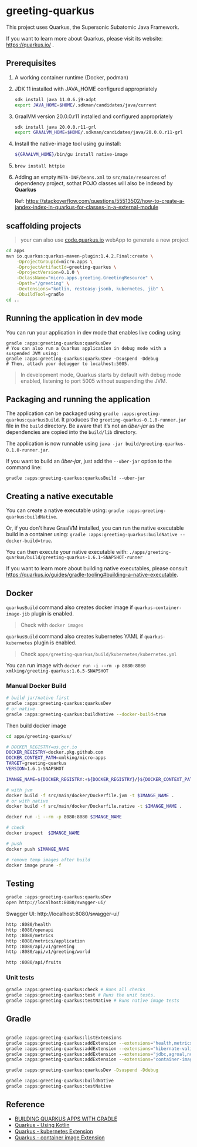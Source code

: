 # greeting-quarkus

This project uses Quarkus, the Supersonic Subatomic Java Framework.

If you want to learn more about Quarkus, please visit its website: https://quarkus.io/ .

## Prerequisites

1. A working container runtime (Docker, podman)
1. JDK 11 installed with JAVA_HOME configured appropriately
    ```bash
    sdk install java 11.0.6.j9-adpt
    export JAVA_HOME=$HOME/.sdkman/candidates/java/current
    ```
1. GraalVM version 20.0.0.r11 installed and configured appropriately
    ```bash
    sdk install java 20.0.0.r11-grl
    export GRAALVM_HOME=$HOME/.sdkman/candidates/java/20.0.0.r11-grl
    ```
1. Install the native-image tool using gu install:
    ```bash
    ${GRAALVM_HOME}/bin/gu install native-image
    ```
1. `brew install httpie`

1. Adding an empty `META-INF/beans.xml` to `src/main/resources` of dependency project, sothat POJO classes will also be indexed by **Quarkus**

    Ref: https://stackoverflow.com/questions/55513502/how-to-create-a-jandex-index-in-quarkus-for-classes-in-a-external-module

## scaffolding projects

> your can also use [code.quarkus.io](https://code.quarkus.io/?g=micro.apps&a=greeting-quarkus&v=1.0.0-SNAPSHOT&b=GRADLE&c=micro.apps.ExampleResource&s=ARC.dZK.tqK.OxX.Ll4.qZz&cn=code.quarkus.io) webApp to generate a new project

```bash
cd apps
mvn io.quarkus:quarkus-maven-plugin:1.4.2.Final:create \
    -DprojectGroupId=micro.apps \
    -DprojectArtifactId=greeting-quarkus \
    -DprojectVersion=0.1.0 \
    -DclassName="micro.apps.greeting.GreetingResource" \
    -Dpath="/greeting" \
    -Dextensions="kotlin, resteasy-jsonb, kubernetes, jib" \
    -DbuildTool=gradle
cd ..
```

## Running the application in dev mode

You can run your application in dev mode that enables live coding using:
```
gradle :apps:greeting-quarkus:quarkusDev
# You can also run a Quarkus application in debug mode with a suspended JVM using:
gradle :apps:greeting-quarkus:quarkusDev -Dsuspend -Ddebug
# Then, attach your debugger to localhost:5005.
```
> In development mode, Quarkus starts by default with debug mode enabled, listening to port 5005 without suspending the JVM.

## Packaging and running the application

The application can be packaged using `gradle :apps:greeting-quarkus:quarkusBuild`.
It produces the `greeting-quarkus-0.1.0-runner.jar` file in the `build` directory.
Be aware that it’s not an _über-jar_ as the dependencies are copied into the `build/lib` directory.

The application is now runnable using `java -jar build/greeting-quarkus-0.1.0-runner.jar`.

If you want to build an _über-jar_, just add the `--uber-jar` option to the command line:
```
gradle :apps:greeting-quarkus:quarkusBuild --uber-jar
```

## Creating a native executable

You can create a native executable using: `gradle :apps:greeting-quarkus:buildNative`.

Or, if you don't have GraalVM installed, you can run the native executable build in a container using: `gradle :apps:greeting-quarkus:buildNative --docker-build=true`.

You can then execute your native executable with: `./apps/greeting-quarkus/build/greeting-quarkus-1.6.1-SNAPSHOT-runner`

If you want to learn more about building native executables, please consult https://quarkus.io/guides/gradle-tooling#building-a-native-executable.


## Docker 

`quarkusBuild` command also creates docker image if `quarkus-container-image-jib` plugin is enabled.
> Check with `docker images`

`quarkusBuild` command also creates kubernetes YAML if `quarkus-kubernetes` plugin is enabled.
> Check `apps/greeting-quarkus/build/kubernetes/kubernetes.yml`

You can run image with `docker run -i --rm -p 8080:8080 xmlking/greeting-quarkus:1.6.5-SNAPSHOT`

### Manual Docker Build

```bash
# build jar/native first
gradle :apps:greeting-quarkus:quarkusDev
# or native
gradle :apps:greeting-quarkus:buildNative --docker-build=true
```

Then build docker image

```bash
cd apps/greeting-quarkus/

# DOCKER_REGISTRY=us.gcr.io
DOCKER_REGISTRY=docker.pkg.github.com
DOCKER_CONTEXT_PATH=xmlking/micro-apps
TARGET=greeting-quarkus
VERSION=1.6.1-SNAPSHOT

IMANGE_NAME=${DOCKER_REGISTRY:+${DOCKER_REGISTRY}/}${DOCKER_CONTEXT_PATH}/${TARGET}:${VERSION}

# with jvm 
docker build -f src/main/docker/Dockerfile.jvm -t $IMANGE_NAME .
# or with native
docker build -f src/main/docker/Dockerfile.native -t $IMANGE_NAME .

docker run -i --rm -p 8080:8080 $IMANGE_NAME

# check
docker inspect  $IMANGE_NAME

# push
docker push $IMANGE_NAME

# remove temp images after build
docker image prune -f
```

## Testing

```bash
gradle :apps:greeting-quarkus:quarkusDev
open http://localhost:8080/swagger-ui/
```

Swagger UI:  http://localhost:8080/swagger-ui/

```bash
http :8080/health
http :8080/openapi
http :8080/metrics
http :8080/metrics/application
http :8080/api/v1/greeting
http :8080/api/v1/greeting/world

http :8080/api/fruits
```

### Unit tests

```bash
gradle :apps:greeting-quarkus:check # Runs all checks
gradle :apps:greeting-quarkus:test # Runs the unit tests.
gradle :apps:greeting-quarkus:testNative # Runs native image tests
```

## Gradle 

```bash

gradle :apps:greeting-quarkus:listExtensions
gradle :apps:greeting-quarkus:addExtension --extensions="health,metrics,openapi"
gradle :apps:greeting-quarkus:addExtension --extensions="hibernate-validator"
gradle :apps:greeting-quarkus:addExtension --extensions="jdbc,agroal,non-exist-ent"
gradle :apps:greeting-quarkus:addExtension --extensions="container-image-jib, kubernetes"

gradle :apps:greeting-quarkus:quarkusDev -Dsuspend -Ddebug

gradle :apps:greeting-quarkus:buildNative
gradle :apps:greeting-quarkus:testNative
```

## Reference 

- [BUILDING QUARKUS APPS WITH GRADLE](https://quarkus.io/guides/gradle-tooling)
- [Quarkus - Using Kotlin](https://github.com/quarkusio/quarkus/blob/master/docs/src/main/asciidoc/kotlin.adoc)
- [Quarkus - kubernetes Extension](https://quarkus.io/guides/kubernetes)
- [Quarkus - container image Extension](https://quarkus.io/guides/container-image)
